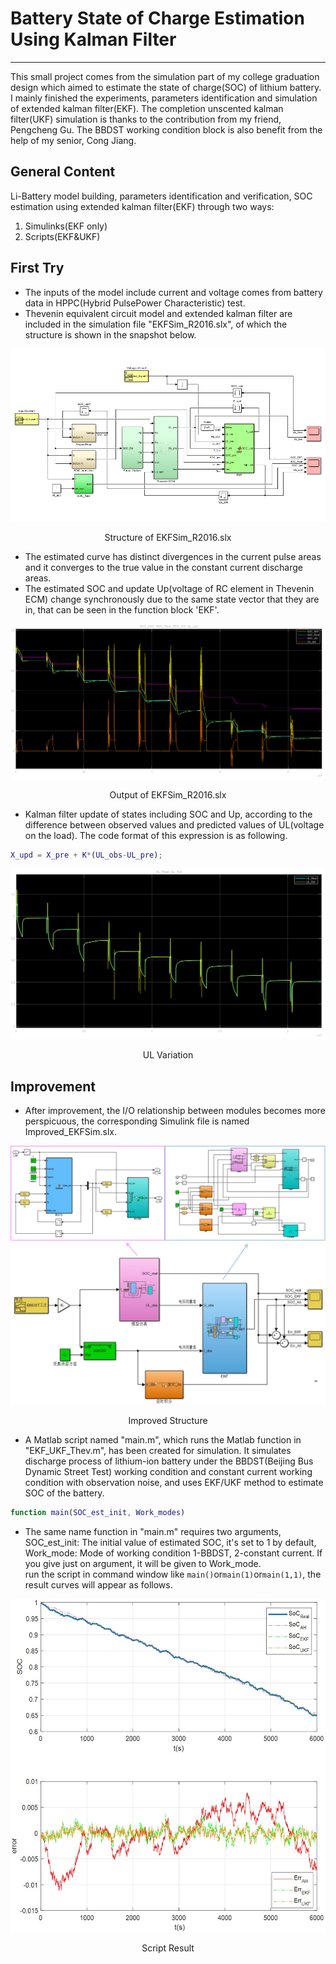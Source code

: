 # Battery State of Charge Estimation Using Kalman Filter

---

This small project comes from the simulation part of my college graduation design which aimed to estimate the state of charge(SOC) of lithium battery. I mainly finished the experiments, parameters identification and simulation of extended kalman filter(EKF). The completion unscented kalman filter(UKF) simulation is thanks to the contribution from my friend, Pengcheng Gu. The BBDST working condition block is also benefit from the help of my senior, Cong Jiang.

## General Content

Li-Battery model building, parameters identification and verification, SOC estimation using extended kalman filter(EKF) through two ways:

1. Simulinks(EKF only)
2. Scripts(EKF&UKF)

## First Try

- The inputs of the model include current and voltage comes from battery data in HPPC(Hybrid PulsePower Characteristic) test.
- Thevenin equivalent circuit model and extended kalman filter are included in the simulation file "EKFSim_R2016.slx", of which the structure is shown in the snapshot below.

![Simulink](./imgs/simulink.png)
<p align="center">Structure of EKFSim_R2016.slx</p>

- The estimated curve has distinct divergences in the current pulse areas and it converges to the true value in the constant current discharge areas.
- The estimated SOC and update Up(voltage of RC element in Thevenin ECM) change synchronously due to the same state vector that they are in, that can be seen in the function block 'EKF'.

![States Output](./imgs/Output.png)
<p align="center">Output of EKFSim_R2016.slx</p>

- Kalman filter update of states including SOC and Up, according to the difference between observed values and predicted values of UL(voltage on the load). The code format of this expression is as following.  

```matlab
X_upd = X_pre + K*(UL_obs-UL_pre);
```

![UL curves](./imgs/UL.png)
<p align="center">UL Variation</p>

## Improvement

- After improvement, the I/O relationship between modules becomes more perspicuous, the corresponding Simulink file is named Improved_EKFSim.slx.

![Improvement](./imgs/ImprovedSim.jpg)
<p align="center">Improved Structure</p>

- A Matlab script named "main.m", which runs the Matlab function in "EKF_UKF_Thev.m", has been created for simulation. It simulates discharge process of lithium-ion battery under the BBDST(Beijing Bus Dynamic Street Test) working condition and constant current working condition with observation noise, and uses EKF/UKF method to estimate SOC of the battery.

```matlab
function main(SOC_est_init, Work_modes)
```

- The same name function in "main.m" requires two arguments, SOC_est_init: The initial value of estimated SOC, it's set to 1 by default, Work_mode: Mode of working condition 1-BBDST, 2-constant current. If you give just on argument, it will be given to Work_mode.  
run the script in command window like `main()`or`main(1)`or`main(1,1)`, the result curves will appear as follows.

![States estimation curve](./imgs/SimResult.jpg)
<p align="center">Script Result</p>
